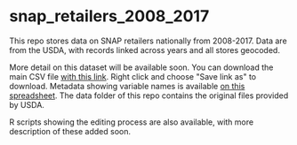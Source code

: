 # snap_retailers_2008_2017
This repo stores data on SNAP retailers nationally from 2008-2017. Data are from the USDA, with records linked across years and all stores geocoded.

More detail on this dataset will be available soon. You can download the main CSV file [with this link](https://github.com/jshannon75/snap_retailers_2008_2017/raw/master/data/snap_retailers.csv). Right click and choose "Save link as" to download. Metadata showing variable names is available [on this spreadsheet](https://github.com/jshannon75/snap_retailers_2008_2017/raw/master/data/snap_retailers_metadata.csv). The data folder of this repo contains the original files provided by USDA. 

R scripts showing the editing process are also available, with more description of these added soon.
